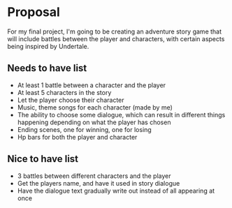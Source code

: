 # Proposal

For my final project, I'm going to be creating an adventure story game that will include battles between the player and characters, with certain aspects
being inspired by Undertale.


## Needs to have list

- At least 1 battle between a character and the player
- At least 5 characters in the story
- Let the player choose their character
- Music, theme songs for each character (made by me)
- The ability to choose some dialogue, which can result in different things happening depending on what the player has chosen
- Ending scenes, one for winning, one for losing
- Hp bars for both the player and character



## Nice to have list

- 3 battles between different characters and the player
- Get the players name, and have it used in story dialogue
- Have the dialogue text gradually write out instead of all appearing at once
